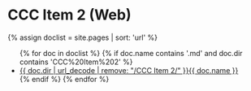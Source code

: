 # CCC Item 2 (Web)

{% assign doclist = site.pages | sort: 'url'  %}
<ul>
{% for doc in doclist %}
    {% if doc.name contains '.md' and doc.dir contains 'CCC%20Item%202' %}
    <li><a href="{{ site.baseurl }}{{ doc.url }}">{{ doc.dir | url_decode | remove: "/CCC Item 2/" }}{{ doc.name }}</a></li>
    {% endif %}
{% endfor %}
</ul>